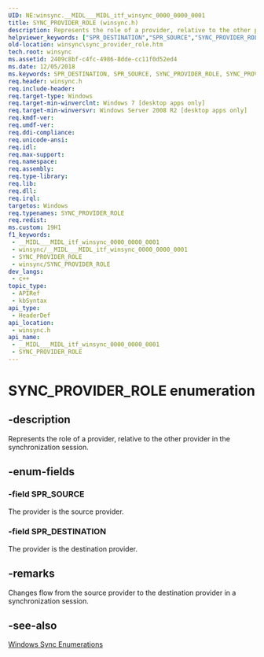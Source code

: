 ```yaml
---
UID: NE:winsync.__MIDL___MIDL_itf_winsync_0000_0000_0001
title: SYNC_PROVIDER_ROLE (winsync.h)
description: Represents the role of a provider, relative to the other provider in the synchronization session.
helpviewer_keywords: ["SPR_DESTINATION","SPR_SOURCE","SYNC_PROVIDER_ROLE","SYNC_PROVIDER_ROLE enumeration [Windows Sync]","winsync.sync_provider_role","winsync/SPR_DESTINATION","winsync/SPR_SOURCE","winsync/SYNC_PROVIDER_ROLE"]
old-location: winsync\sync_provider_role.htm
tech.root: winsync
ms.assetid: 2409c8bf-c4fc-4986-8dde-cc11f0d52ed4
ms.date: 12/05/2018
ms.keywords: SPR_DESTINATION, SPR_SOURCE, SYNC_PROVIDER_ROLE, SYNC_PROVIDER_ROLE enumeration [Windows Sync], winsync.sync_provider_role, winsync/SPR_DESTINATION, winsync/SPR_SOURCE, winsync/SYNC_PROVIDER_ROLE
req.header: winsync.h
req.include-header: 
req.target-type: Windows
req.target-min-winverclnt: Windows 7 [desktop apps only]
req.target-min-winversvr: Windows Server 2008 R2 [desktop apps only]
req.kmdf-ver: 
req.umdf-ver: 
req.ddi-compliance: 
req.unicode-ansi: 
req.idl: 
req.max-support: 
req.namespace: 
req.assembly: 
req.type-library: 
req.lib: 
req.dll: 
req.irql: 
targetos: Windows
req.typenames: SYNC_PROVIDER_ROLE
req.redist: 
ms.custom: 19H1
f1_keywords:
 - __MIDL___MIDL_itf_winsync_0000_0000_0001
 - winsync/__MIDL___MIDL_itf_winsync_0000_0000_0001
 - SYNC_PROVIDER_ROLE
 - winsync/SYNC_PROVIDER_ROLE
dev_langs:
 - c++
topic_type:
 - APIRef
 - kbSyntax
api_type:
 - HeaderDef
api_location:
 - winsync.h
api_name:
 - __MIDL___MIDL_itf_winsync_0000_0000_0001
 - SYNC_PROVIDER_ROLE
---
```


# SYNC_PROVIDER_ROLE enumeration


## -description

Represents the role of a provider, relative to the other provider in the synchronization session.

## -enum-fields

### -field SPR_SOURCE

The provider is the source provider.

### -field SPR_DESTINATION

The provider is the destination provider.

## -remarks

Changes flow from the source provider to the destination provider in a synchronization session.

## -see-also

<a href="/previous-versions/windows/desktop/winsync/windows-sync-enumerations">Windows Sync Enumerations</a>

